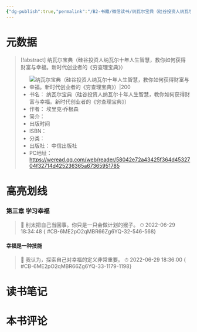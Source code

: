 ```yaml
---
{"dg-publish":true,"permalink":"/B2-书籍/微信读书/纳瓦尔宝典（硅谷投资人纳瓦尔十年人生智慧，教你如何获得财富与幸福。新时代创业者的《穷查理宝典》）/"}
---
```


# 元数据
> [!abstract] 纳瓦尔宝典（硅谷投资人纳瓦尔十年人生智慧，教你如何获得财富与幸福。新时代创业者的《穷查理宝典》）
> - ![ 纳瓦尔宝典（硅谷投资人纳瓦尔十年人生智慧，教你如何获得财富与幸福。新时代创业者的《穷查理宝典》）|200](https://res.weread.qq.com/wrepub/CB_0Lg9TM9UTDxB6Yr6YC_parsecover)
> - 书名： 纳瓦尔宝典（硅谷投资人纳瓦尔十年人生智慧，教你如何获得财富与幸福。新时代创业者的《穷查理宝典》）
> - 作者： 埃里克·乔根森
> - 简介： 
> - 出版时间 
> - ISBN： 
> - 分类： 
> - 出版社： 中信出版社
> - PC地址：https://weread.qq.com/web/reader/58042e72a43425f364d4532704f32714d425236365a67365951785

# 高亮划线

### 第三章 学习幸福

> 📌 别太把自己当回事。你只是一只会做计划的猴子。 
> ⏱ 2022-06-29 18:34:48
{ #CB-6ME2pO2qMBR66Zg6YQ-32-546-568}


#### 幸福是一种技能

> 📌 我认为，探索自己对幸福的定义非常重要。 
> ⏱ 2022-06-29 18:36:00
{ #CB-6ME2pO2qMBR66Zg6YQ-33-1179-1198}


# 读书笔记

# 本书评论

